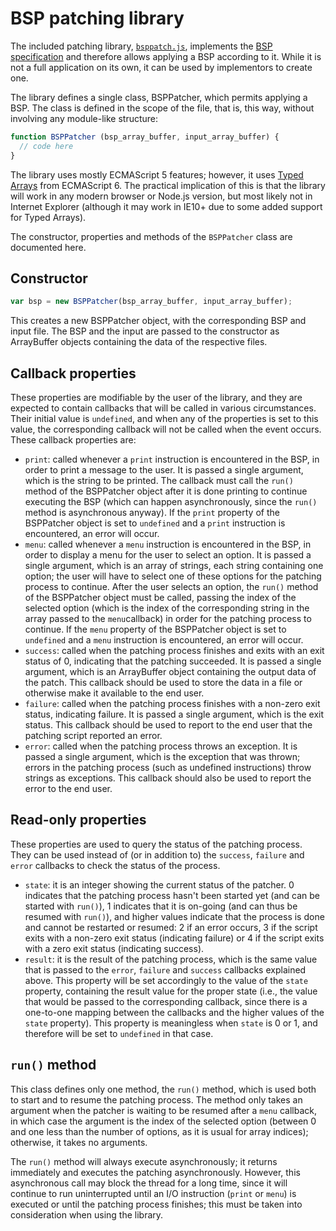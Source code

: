 # BSP patching library

The included patching library, [`bsppatch.js`](bsppatch.js), implements the [BSP specification](specification.md) and
therefore allows applying a BSP according to it. While it is not a full application on its own, it can be used by
implementors to create one.

The library defines a single class, BSPPatcher, which permits applying a BSP. The class is defined in the scope of the
file, that is, this way, without involving any module-like structure:

```javascript
function BSPPatcher (bsp_array_buffer, input_array_buffer) {
  // code here
}
```

The library uses mostly ECMAScript 5 features; however, it uses [Typed Arrays][typed-arrays] from ECMAScript 6. The
practical implication of this is that the library will work in any modern browser or Node.js version, but most likely
not in Internet Explorer (although it may work in IE10+ due to some added support for Typed Arrays).

[typed-arrays]: https://developer.mozilla.org/en-US/docs/Web/JavaScript/Typed_arrays

The constructor, properties and methods of the `BSPPatcher` class are documented here.

## Constructor

```javascript
var bsp = new BSPPatcher(bsp_array_buffer, input_array_buffer);
```

This creates a new BSPPatcher object, with the corresponding BSP and input file. The BSP and the input are passed to
the constructor as ArrayBuffer objects containing the data of the respective files.

## Callback properties

These properties are modifiable by the user of the library, and they are expected to contain callbacks that will be
called in various circumstances. Their initial value is `undefined`, and when any of the properties is set to this
value, the corresponding callback will not be called when the event occurs. These callback properties are:

* `print`: called whenever a `print` instruction is encountered in the BSP, in order to print a message to the user. It
  is passed a single argument, which is the string to be printed. The callback must call the `run()` method of the
  BSPPatcher object after it is done printing to continue executing the BSP (which can happen asynchronously, since the
  `run()` method is asynchronous anyway). If the `print` property of the BSPPatcher object is set to `undefined` and a
  `print` instruction is encountered, an error will occur.
* `menu`: called whenever a `menu` instruction is encountered in the BSP, in order to display a menu for the user to
  select an option. It is passed a single argument, which is an array of strings, each string containing one option;
  the user will have to select one of these options for the patching process to continue. After the user selects an
  option, the `run()` method of the BSPPatcher object must be called, passing the index of the selected option (which
  is the index of the corresponding string in the array passed to the `menu`callback) in order for the patching process
  to continue. If the `menu` property of the BSPPatcher object is set to `undefined` and a `menu` instruction is
  encountered, an error will occur.
* `success`: called when the patching process finishes and exits with an exit status of 0, indicating that the patching
  succeeded. It is passed a single argument, which is an ArrayBuffer object containing the output data of the patch.
  This callback should be used to store the data in a file or otherwise make it available to the end user.
* `failure`: called when the patching process finishes with a non-zero exit status, indicating failure. It is passed a
  single argument, which is the exit status. This callback should be used to report to the end user that the patching
  script reported an error.
* `error`: called when the patching process throws an exception. It is passed a single argument, which is the exception
  that was thrown; errors in the patching process (such as undefined instructions) throw strings as exceptions. This
  callback should also be used to report the error to the end user.

## Read-only properties

These properties are used to query the status of the patching process. They can be used instead of (or in addition to)
the `success`, `failure` and `error` callbacks to check the status of the process.

* `state`: it is an integer showing the current status of the patcher. 0 indicates that the patching process hasn't
  been started yet (and can be started with `run()`), 1 indicates that it is on-going (and can thus be resumed with
  `run()`), and higher values indicate that the process is done and cannot be restarted or resumed: 2 if an error
  occurs, 3 if the script exits with a non-zero exit status (indicating failure) or 4 if the script exits with a zero
  exit status (indicating success).
* `result`: it is the result of the patching process, which is the same value that is passed to the `error`, `failure`
  and `success` callbacks explained above. This property will be set accordingly to the value of the `state` property,
  containing the result value for the proper state (i.e., the value that would be passed to the corresponding callback,
  since there is a one-to-one mapping between the callbacks and the higher values of the `state` property). This
  property is meaningless when `state` is 0 or 1, and therefore will be set to `undefined` in that case.

## `run()` method

This class defines only one method, the `run()` method, which is used both to start and to resume the patching process.
The method only takes an argument when the patcher is waiting to be resumed after a `menu` callback, in which case the
argument is the index of the selected option (between 0 and one less than the number of options, as it is usual for
array indices); otherwise, it takes no arguments.

The `run()` method will always execute asynchronously; it returns immediately and executes the patching asynchronously.
However, this asynchronous call may block the thread for a long time, since it will continue to run uninterrupted until
an I/O instruction (`print` or `menu`) is executed or until the patching process finishes; this must be taken into
consideration when using the library.
